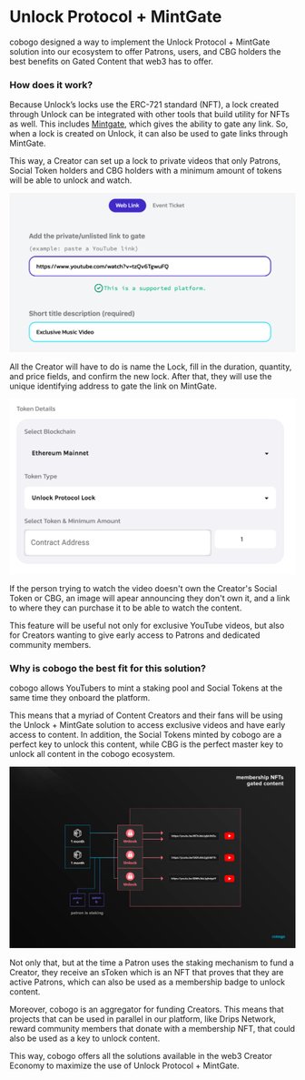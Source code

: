 # Unlock Protocol + MintGate

cobogo designed a way to implement the Unlock Protocol + MintGate solution into our ecosystem to offer Patrons, users, and CBG holders the best benefits on Gated Content that web3 has to offer.&#x20;

### How does it work?

Because Unlock’s locks use the ERC-721 standard (NFT), a lock created through Unlock can be integrated with other tools that build utility for NFTs as well. This includes [Mintgate](https://www.mintgate.app), which gives the ability to gate any link. So, when a lock is created on Unlock, it can also be used to gate links through MintGate.

This way, a Creator can set up a lock to private videos that only Patrons, Social Token holders and CBG holders with a minimum amount of tokens will be able to unlock and watch.

![How gating an YouTube video link with the Unlock + MintGate Solution works](<../../.gitbook/assets/unlock protocol.png>)

All the Creator will have to do is name the Lock, fill in the duration, quantity, and price fields, and confirm the new lock. After that, they will use the unique identifying address to gate the link on MintGate.

![Gating a link on MintGate](<../../.gitbook/assets/block unlock.png>)

If the person trying to watch the video doesn't own the Creator's Social Token or CBG, an image will apear announcing they don't own it, and a link to where they can purchase it to be able to watch the content.

This feature will be useful not only for exclusive YouTube videos, but also for Creators wanting to give early access to Patrons and dedicated community members.

### Why is cobogo the best fit for this solution?

cobogo allows YouTubers to mint a staking pool and Social Tokens at the same time they onboard the platform.&#x20;

This means that a myriad of Content Creators and their fans will be using the Unlock + MintGate solution to access exclusive videos and have early access to content. In addition, the Social Tokens minted by cobogo are a perfect key to unlock this content, while CBG is the perfect master key to unlock all content in the cobogo ecosystem.

![](../../.gitbook/assets/unlock-protocol.png)

Not only that, but at the time a Patron uses the staking mechanism to fund a Creator, they receive an sToken which is an NFT that proves that they are active Patrons, which can also be used as a membership badge to unlock content.&#x20;

Moreover, cobogo is an aggregator for funding Creators. This means that projects that can be used in parallel in our platform, like Drips Network, reward community members that donate with a membership NFT, that could also be used as a key to unlock content.&#x20;

This way, cobogo offers all the solutions available in the web3 Creator Economy to maximize the use of Unlock Protocol + MintGate.
